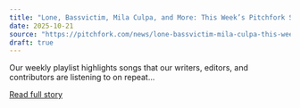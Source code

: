```yaml
---
title: "Lone, Bassvictim, Mila Culpa, and More: This Week’s Pitchfork Selects Playlist"
date: 2025-10-21
source: "https://pitchfork.com/news/lone-bassvictim-mila-culpa-this-week-pitchfork-selects-playlist"
draft: true
---
```


Our weekly playlist highlights songs that our writers, editors, and contributors are listening to on repeat...

[Read full story](https://pitchfork.com/news/lone-bassvictim-mila-culpa-this-week-pitchfork-selects-playlist)
